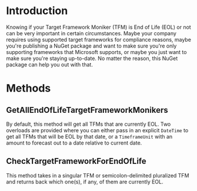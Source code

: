 # Introduction

Knowing if your Target Framework Moniker (TFM) is End of Life (EOL) or not can be very important in certain circumstances.
Maybe your company requires using supported target frameworks for compliance reasons, maybe you're publishing a NuGet package and want to make sure you're only supporting frameworks that Microsoft supports, or maybe you just want to make sure you're staying up-to-date.
No matter the reason, this NuGet package can help you out with that.

# Methods

## GetAllEndOfLifeTargetFrameworkMonikers
By default, this method will get all TFMs that are currently EOL. Two overloads are provided where you can either pass in an explicit `DateTime` to get all TFMs that will be EOL by that date, or a `TimeframeUnit` with an amount to forecast out to a date relative to current date.

## CheckTargetFrameworkForEndOfLife
This method takes in a singular TFM or semicolon-delimited pluralized TFM and returns back which one(s), if any, of them are currently EOL.